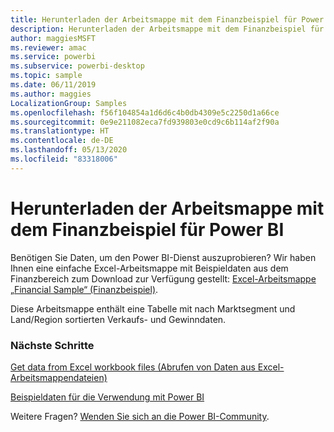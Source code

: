 ```yaml
---
title: Herunterladen der Arbeitsmappe mit dem Finanzbeispiel für Power BI
description: Herunterladen der Arbeitsmappe mit dem Finanzbeispiel für Power BI
author: maggiesMSFT
ms.reviewer: amac
ms.service: powerbi
ms.subservice: powerbi-desktop
ms.topic: sample
ms.date: 06/11/2019
ms.author: maggies
LocalizationGroup: Samples
ms.openlocfilehash: f56f104854a1d6d6c4b0db4309e5c2250d1a66ce
ms.sourcegitcommit: 0e9e211082eca7fd939803e0cd9c6b114af2f90a
ms.translationtype: HT
ms.contentlocale: de-DE
ms.lasthandoff: 05/13/2020
ms.locfileid: "83318006"
---
```

# <a name="download-the-financial-sample-workbook-for-power-bi"></a>Herunterladen der Arbeitsmappe mit dem Finanzbeispiel für Power BI
Benötigen Sie Daten, um den Power BI-Dienst auszuprobieren? Wir haben Ihnen eine einfache Excel-Arbeitsmappe mit Beispieldaten aus dem Finanzbereich zum Download zur Verfügung gestellt: [Excel-Arbeitsmappe „Financial Sample“ (Finanzbeispiel)](https://go.microsoft.com/fwlink/?LinkID=521962).

Diese Arbeitsmappe enthält eine Tabelle mit nach Marktsegment und Land/Region sortierten Verkaufs- und Gewinndaten.

### <a name="next-steps"></a>Nächste Schritte
[Get data from Excel workbook files (Abrufen von Daten aus Excel-Arbeitsmappendateien)](../connect-data/service-excel-workbook-files.md)

[Beispieldaten für die Verwendung mit Power BI](sample-datasets.md)

Weitere Fragen? [Wenden Sie sich an die Power BI-Community](https://community.powerbi.com/).
